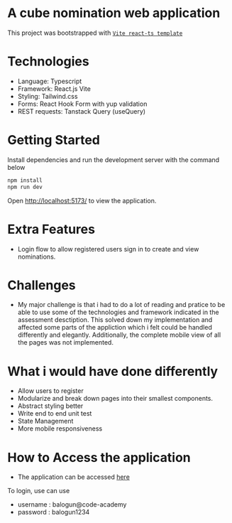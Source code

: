 # A cube nomination web application

This project was bootstrapped with [`Vite react-ts template`](https://vite.dev/guide/)

# Technologies
- Language: Typescript 
- Framework: React.js Vite
- Styling: Tailwind.css 
- Forms: React Hook Form with yup validation
- REST requests: Tanstack Query (useQuery)

# Getting Started

Install dependencies and run the development server with the command below

```bash
npm install
npm run dev
```

Open [http://localhost:5173/](http://localhost:5173/) to view the application.

# Extra Features

-   Login flow to allow registered users sign in to create and view nominations.

# Challenges

- My major challenge is that i had to do a lot of reading and pratice to be able to use some of the technologies and framework indicated in the assessment desctiption. This solved down my implementation and affected some parts of the appliction which i felt could be handled differently and elegantly. Additionally, the complete mobile view of all the pages was not implemented.


# What i would have done differently

- Allow users to register
- Modularize and break down pages into their smallest components.
- Abstract styling better
- Write end to end unit test
- State Management
- More mobile responsiveness

# How to Access the application

- The application can be accessed [here](https://cube-academy.netlify.app/)

To login, use can use
- username : balogun@code-academy
- password : balogun1234
